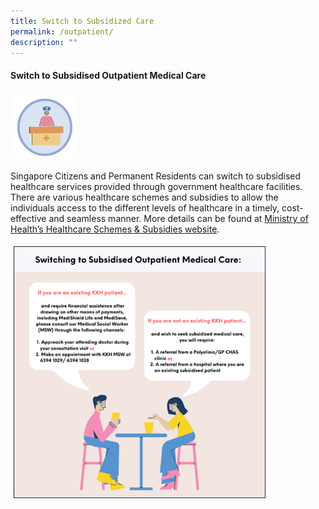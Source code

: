```yaml
---
title: Switch to Subsidized Care
permalink: /outpatient/
description: ""
---
```

#### **Switch to Subsidised Outpatient Medical Care**

<img src="images/outpatient1.png" style="-webkit-tap-highlight-; vertical-align: middle; max-width: 20%; margin: 5px;">

Singapore Citizens and Permanent Residents can switch to subsidised healthcare services provided through government healthcare facilities. There are various healthcare schemes and subsidies to allow the individuals access to the different levels of healthcare in a timely, cost-effective and seamless manner. More details can be found at [Ministry of Health’s Healthcare Schemes & Subsidies website](https://www.moh.gov.sg/cost-financing/healthcare-schemes-subsidies).

<img src="images/outpatient2.png" style="-webkit-tap-highlight-; vertical-align: middle; max-width: 80%; margin: 5px;">